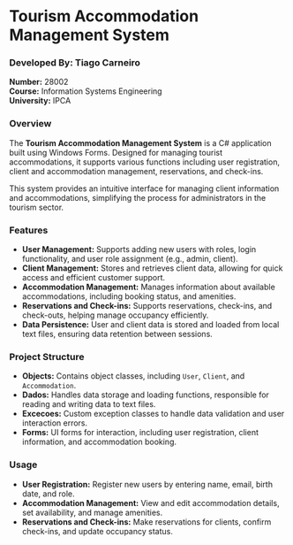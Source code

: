 # Tourism Accommodation Management System
### Developed By: Tiago Carneiro  
**Number:** 28002  
**Course:** Information Systems Engineering  
**University:** IPCA  

### Overview
The **Tourism Accommodation Management System** is a C# application built using Windows Forms. Designed for managing tourist accommodations, it supports various functions including user registration, client and accommodation management, reservations, and check-ins.

This system provides an intuitive interface for managing client information and accommodations, simplifying the process for administrators in the tourism sector.

### Features
- **User Management:** Supports adding new users with roles, login functionality, and user role assignment (e.g., admin, client).  
- **Client Management:** Stores and retrieves client data, allowing for quick access and efficient customer support.  
- **Accommodation Management:** Manages information about available accommodations, including booking status, and amenities.  
- **Reservations and Check-ins:** Supports reservations, check-ins, and check-outs, helping manage occupancy efficiently.  
- **Data Persistence:** User and client data is stored and loaded from local text files, ensuring data retention between sessions.  

### Project Structure
- **Objects:** Contains object classes, including `User`, `Client`, and `Accommodation`.  
- **Dados:** Handles data storage and loading functions, responsible for reading and writing data to text files.  
- **Excecoes:** Custom exception classes to handle data validation and user interaction errors.  
- **Forms:** UI forms for interaction, including user registration, client information, and accommodation booking.  

### Usage
- **User Registration:** Register new users by entering name, email, birth date, and role.  
- **Accommodation Management:** View and edit accommodation details, set availability, and manage amenities.  
- **Reservations and Check-ins:** Make reservations for clients, confirm check-ins, and update occupancy status.
